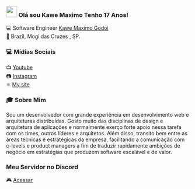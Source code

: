 ### <img src="https://media.giphy.com/media/hvRJCLFzcasrR4ia7z/giphy.gif" width="30px"> Olá sou Kawe Maximo Tenho 17 Anos!

💻 Software Engineer [Kawe Maximo Godoi](https://www.instagram.com/kawe_maximo/) <br>
🏡 Brazil, Mogi das Cruzes , SP.

### 💻 Mídias Sociais

📺 [Youtube](https://www.youtube.com/channel/UCzfGAeNgcMmrMmfdUUprbMA) <br>
📷 [Instagram](https://www.instagram.com/kawe_maximo/) <br>
⚛️ [My site](https://kawemaximo.github.io/ADS---Cruzeiro-do-Sul/) <br>

### 🎓 Sobre Mim

Sou um desenvolvedor com grande experiência em desenvolvimento web e arquiteturas distribuídas.
Gosto muito das disciplinas de design e arquitetura de aplicações e normalmente exerço forte apoio nessa tarefa com os times, outros líderes e arquitetos. Além disso, transito bem entre as áreas técnicas e estratégicas da empresa, facilitando a comunicação com c-levels e product managers a fim de traduzir rapidamente ambições de negócio em estratégias que produzem software escalável e de valor.

### Meu Servidor no Discord
🎮 [Acessar](https://discord.gg/PXabWKr)

